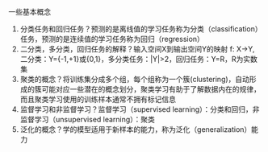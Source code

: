 一些基本概念
1. 分类任务和回归任务？预测的是离线值的学习任务称为分类（classification）任务，预测的是连续值的学习任务称为回归（regression）
2. 二分类，多分类，回归任务的解释？输入空间X到输出空间Y的映射 f: X->Y, 二分类：Y={-1,+1}或{0,1}，多分类任务：|Y|>2，回归任务：Y=R，R为实数集
3. 聚类的概念？将训练集分成多个组，每个组称为一个簇(clustering)，自动形成的簇可能对应一些潜在的概念划分，聚类学习有助于了解数据内在的规律，而且聚类学习使用的训练样本通常不拥有标记信息
4. 监督学习和非监督学习？监督学习（supervised learning）：分类和回归，非监督学习（unsupervised learning）：聚类
5. 泛化的概念？学的模型适用于新样本的能力，称为泛化（generalization）能力
